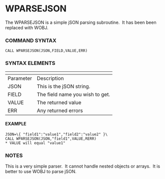 # WPARSEJSON

<PageHeader />

The WPARSEJSON is a simple jSON parsing subroutine.  It has been been replaced with WOBJ.

### COMMAND SYNTAX

```
CALL WPARSEJSON(JSON,FIELD,VALUE,ERR)
```

### SYNTAX ELEMENTS


| <!----> | <!----> |
| --- | --- |
| Parameter | Description |
| JSON | This is the jSON string. |
| FIELD | The field name you wish to get. |
| VALUE | The returned value |
| ERR | Any returned errors |


#### EXAMPLE

```
JSON=\{ "field1":"value1","field2":"value2" }\
CALL WPARSEJSON(JSON,"field1",VALUE,RERR)
* VALUE will equal "value1"
```

### NOTES

This is a very simple parser.  It cannot handle nested objects or arrays.  It is better to use WOBJ to parse jSON.
